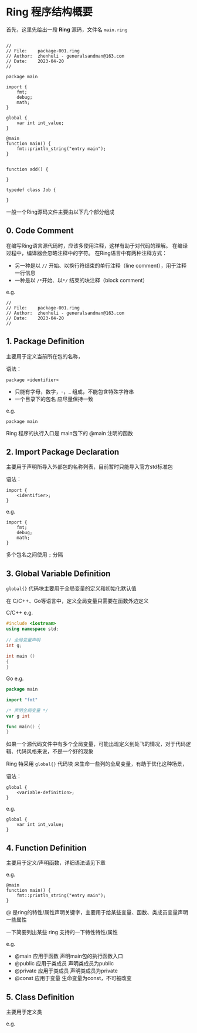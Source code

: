 # Ring 程序结构概要

首先，这里先给出一段 **Ring** 源码，文件名 ```main.ring```

```ring

//
// File:    package-001.ring
// Author:  zhenhuli - generalsandman@163.com
// Date:    2023-04-20
//

package main

import {
	fmt;
	debug;
	math;
}

global {
    var int int_value;
}

@main
function main() {
	fmt::println_string("entry main");
}


function add() {

}

typedef class Job {

}

```


一般一个Ring源码文件主要由以下几个部分组成


## 0. Code Comment

在编写Ring语言源代码时，应该多使用注释，这样有助于对代码的理解。
在编译过程中，编译器会忽略注释中的字符。
在Ring语言中有两种注释方式：
- 另一种是以 ```//``` 开始、以换行符结束的单行注释（line comment），用于注释一行信息
- 一种是以 ```/*```开始、以```*/``` 结束的块注释（block comment）

e.g.
```
//
// File:    package-001.ring
// Author:  zhenhuli - generalsandman@163.com
// Date:    2023-04-20
//
```

## 1. Package Definition

主要用于定义当前所在包的名称，

语法：
```
package <identifier>
```

- <identifier> 只能有字母，数字，-，_ 组成，不能包含特殊字符串
- 一个目录下的包名 应尽量保持一致

e.g.
```
package main
```

Ring 程序的执行入口是 main包下的 @main 注明的函数


## 2. Import Package Declaration

主要用于声明所导入外部包的名称列表，目前暂时只能导入官方std标准包

语法：
```
import {
	<identifier>;
}
```

e.g.
```
import {
	fmt;
	debug;
	math;
}
```

多个包名之间使用 ```;``` 分隔


## 3. Global Variable Definition

```global{}``` 代码块主要用于全局变量的定义和初始化默认值


在 C/C++、Go等语言中，定义全局变量只需要在函数外边定义


C/C++ e.g.

```cpp
#include <iostream>
using namespace std;
 
// 全局变量声明
int g;
 
int main ()
{
}
```

Go e.g.
```go
package main

import "fmt"

/* 声明全局变量 */
var g int

func main() {
}
```


如果一个源代码文件中有多个全局变量，可能出现定义到处飞的情况，对于代码逻辑、代码风格来说，不是一个好的现象

Ring 特采用 ```global{}``` 代码块 来生命一些列的全局变量，有助于优化这种场景，

语法：

```
global {
    <variable-definition>;
}
```

e.g.
```
global {
    var int int_value;
}
```


## 4. Function Definition

主要用于定义/声明函数，详细语法请见下章

e.g.
```
@main
function main() {
	fmt::println_string("entry main");
}
```


@ 是ring的特性/属性声明关键字，主要用于给某些变量、函数、类成员变量声明一些属性

一下简要列出某些 ring 支持的一下特性特性/属性

e.g.
- @main 应用于函数 声明main包的执行函数入口
- @public 应用于类成员 声明类成员为public
- @private 应用于类成员 声明类成员为private
- @const 应用于变量 生命变量为const，不可被改变



## 5. Class Definition



主要用于定义类

e.g.

```

```